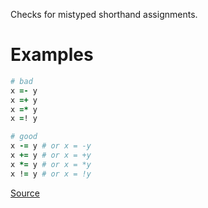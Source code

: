 
Checks for mistyped shorthand assignments.

# Examples

```ruby
# bad
x =- y
x =+ y
x =* y
x =! y

# good
x -= y # or x = -y
x += y # or x = +y
x *= y # or x = *y
x != y # or x = !y
```

[Source](http://www.rubydoc.info/gems/rubocop/RuboCop/Cop/Lint/AmbiguousAssignment)